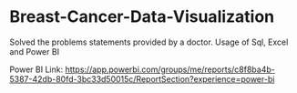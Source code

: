 # Breast-Cancer-Data-Visualization

Solved the problems statements provided by a doctor. Usage of Sql, Excel and Power BI

Power BI Link:
https://app.powerbi.com/groups/me/reports/c8f8ba4b-5387-42db-80fd-3bc33d50015c/ReportSection?experience=power-bi

